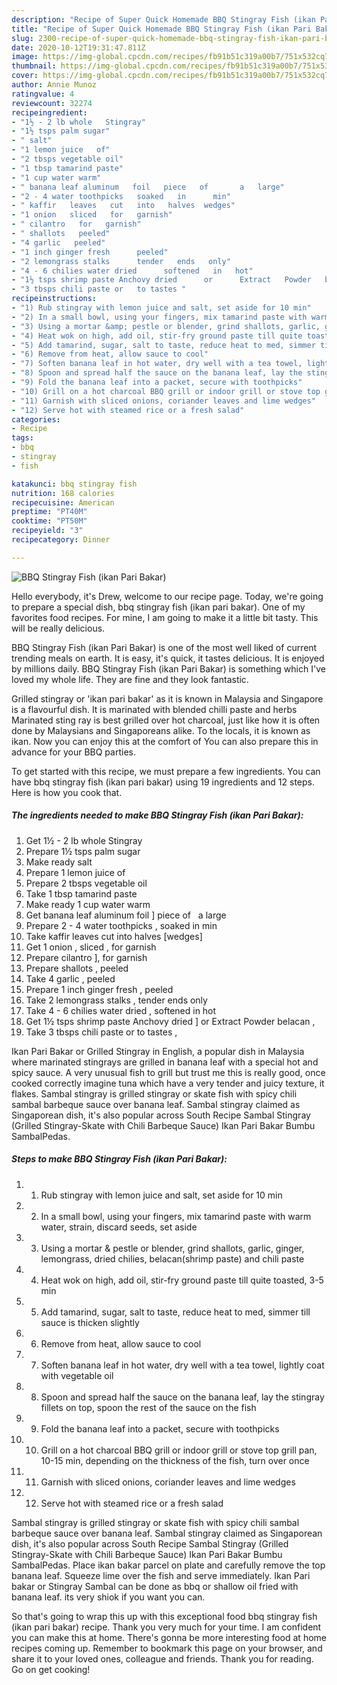 ```yaml
---
description: "Recipe of Super Quick Homemade BBQ Stingray Fish (ikan Pari Bakar)"
title: "Recipe of Super Quick Homemade BBQ Stingray Fish (ikan Pari Bakar)"
slug: 2300-recipe-of-super-quick-homemade-bbq-stingray-fish-ikan-pari-bakar
date: 2020-10-12T19:31:47.811Z
image: https://img-global.cpcdn.com/recipes/fb91b51c319a00b7/751x532cq70/bbq-stingray-fish-ikan-pari-bakar-recipe-main-photo.jpg
thumbnail: https://img-global.cpcdn.com/recipes/fb91b51c319a00b7/751x532cq70/bbq-stingray-fish-ikan-pari-bakar-recipe-main-photo.jpg
cover: https://img-global.cpcdn.com/recipes/fb91b51c319a00b7/751x532cq70/bbq-stingray-fish-ikan-pari-bakar-recipe-main-photo.jpg
author: Annie Munoz
ratingvalue: 4
reviewcount: 32274
recipeingredient:
- "1½ - 2 lb whole   Stingray"
- "1½ tsps palm sugar"
- " salt"
- "1 lemon juice   of"
- "2 tbsps vegetable oil"
- "1 tbsp tamarind paste"
- "1 cup water warm"
- " banana leaf aluminum   foil   piece   of       a   large"
- "2 - 4 water toothpicks   soaked   in      min"
- " kaffir   leaves   cut   into   halves  wedges"
- "1 onion   sliced   for   garnish"
- " cilantro   for   garnish"
- " shallots   peeled"
- "4 garlic   peeled"
- "1 inch ginger fresh      peeled"
- "2 lemongrass stalks      tender   ends   only"
- "4 - 6 chilies water dried      softened   in   hot"
- "1½ tsps shrimp paste Anchovy dried      or      Extract   Powder   belacan "
- "3 tbsps chili paste or   to tastes "
recipeinstructions:
- "1) Rub stingray with lemon juice and salt, set aside for 10 min"
- "2) In a small bowl, using your fingers, mix tamarind paste with warm water, strain, discard seeds, set aside"
- "3) Using a mortar &amp; pestle or blender, grind shallots, garlic, ginger, lemongrass, dried chilies, belacan(shrimp paste) and chili paste"
- "4) Heat wok on high, add oil, stir-fry ground paste till quite toasted, 3-5 min"
- "5) Add tamarind, sugar, salt to taste, reduce heat to med, simmer till sauce is thicken slightly"
- "6) Remove from heat, allow sauce to cool"
- "7) Soften banana leaf in hot water, dry well with a tea towel, lightly coat with vegetable oil"
- "8) Spoon and spread half the sauce on the banana leaf, lay the stingray fillets on top, spoon the rest of the sauce on the fish"
- "9) Fold the banana leaf into a packet, secure with toothpicks"
- "10) Grill on a hot charcoal BBQ grill or indoor grill or stove top grill pan, 10-15 min, depending on the thickness of the fish, turn over once"
- "11) Garnish with sliced onions, coriander leaves and lime wedges"
- "12) Serve hot with steamed rice or a fresh salad"
categories:
- Recipe
tags:
- bbq
- stingray
- fish

katakunci: bbq stingray fish 
nutrition: 168 calories
recipecuisine: American
preptime: "PT40M"
cooktime: "PT50M"
recipeyield: "3"
recipecategory: Dinner

---
```



![BBQ Stingray Fish (ikan Pari Bakar)](https://img-global.cpcdn.com/recipes/fb91b51c319a00b7/751x532cq70/bbq-stingray-fish-ikan-pari-bakar-recipe-main-photo.jpg)

Hello everybody, it's Drew, welcome to our recipe page. Today, we're going to prepare a special dish, bbq stingray fish (ikan pari bakar). One of my favorites food recipes. For mine, I am going to make it a little bit tasty. This will be really delicious.

BBQ Stingray Fish (ikan Pari Bakar) is one of the most well liked of current trending meals on earth. It is easy, it's quick, it tastes delicious. It is enjoyed by millions daily. BBQ Stingray Fish (ikan Pari Bakar) is something which I've loved my whole life. They are fine and they look fantastic.

Grilled stingray or &#39;ikan pari bakar&#39; as it is known in Malaysia and Singapore is a flavourful dish. It is marinated with blended chilli paste and herbs Marinated sting ray is best grilled over hot charcoal, just like how it is often done by Malaysians and Singaporeans alike. To the locals, it is known as ikan. Now you can enjoy this at the comfort of You can also prepare this in advance for your BBQ parties.


To get started with this recipe, we must prepare a few ingredients. You can have bbq stingray fish (ikan pari bakar) using 19 ingredients and 12 steps. Here is how you cook that.

<!--inarticleads1-->

##### The ingredients needed to make BBQ Stingray Fish (ikan Pari Bakar):

1. Get 1½ - 2 lb whole   Stingray
1. Prepare 1½ tsps palm sugar
1. Make ready  salt
1. Prepare 1 lemon juice   of
1. Prepare 2 tbsps vegetable oil
1. Take 1 tbsp tamarind paste
1. Make ready 1 cup water warm
1. Get  banana leaf aluminum   foil ]  piece   of       a   large
1. Prepare 2 - 4 water toothpicks ,  soaked   in      min
1. Take  kaffir   leaves   cut   into   halves  [wedges]
1. Get 1 onion ,  sliced ,  for   garnish
1. Prepare  cilantro ],  for   garnish
1. Prepare  shallots ,  peeled
1. Take 4 garlic ,  peeled
1. Prepare 1 inch ginger fresh    ,  peeled
1. Take 2 lemongrass stalks    ,  tender   ends   only
1. Take 4 - 6 chilies water dried    ,  softened   in   hot
1. Get 1½ tsps shrimp paste Anchovy dried    ]  or      Extract   Powder   belacan ,
1. Take 3 tbsps chili paste or   to tastes ,


Ikan Pari Bakar or Grilled Stingray in English, a popular dish in Malaysia where marinated stingrays are grilled in banana leaf with a special hot and spicy sauce. A very unusual fish to grill but trust me this is really good, once cooked correctly imagine tuna which have a very tender and juicy texture, it flakes. Sambal stingray is grilled stingray or skate fish with spicy chili sambal barbeque sauce over banana leaf. Sambal stingray claimed as Singaporean dish, it&#39;s also popular across South Recipe Sambal Stingray (Grilled Stingray-Skate with Chili Barbeque Sauce) Ikan Pari Bakar Bumbu SambalPedas. 

<!--inarticleads2-->

##### Steps to make BBQ Stingray Fish (ikan Pari Bakar):

1. 1) Rub stingray with lemon juice and salt, set aside for 10 min
1. 2) In a small bowl, using your fingers, mix tamarind paste with warm water, strain, discard seeds, set aside
1. 3) Using a mortar &amp; pestle or blender, grind shallots, garlic, ginger, lemongrass, dried chilies, belacan(shrimp paste) and chili paste
1. 4) Heat wok on high, add oil, stir-fry ground paste till quite toasted, 3-5 min
1. 5) Add tamarind, sugar, salt to taste, reduce heat to med, simmer till sauce is thicken slightly
1. 6) Remove from heat, allow sauce to cool
1. 7) Soften banana leaf in hot water, dry well with a tea towel, lightly coat with vegetable oil
1. 8) Spoon and spread half the sauce on the banana leaf, lay the stingray fillets on top, spoon the rest of the sauce on the fish
1. 9) Fold the banana leaf into a packet, secure with toothpicks
1. 10) Grill on a hot charcoal BBQ grill or indoor grill or stove top grill pan, 10-15 min, depending on the thickness of the fish, turn over once
1. 11) Garnish with sliced onions, coriander leaves and lime wedges
1. 12) Serve hot with steamed rice or a fresh salad


Sambal stingray is grilled stingray or skate fish with spicy chili sambal barbeque sauce over banana leaf. Sambal stingray claimed as Singaporean dish, it&#39;s also popular across South Recipe Sambal Stingray (Grilled Stingray-Skate with Chili Barbeque Sauce) Ikan Pari Bakar Bumbu SambalPedas. Place ikan bakar parcel on plate and carefully remove the top banana leaf. Squeeze lime over the fish and serve immediately. Ikan Pari bakar or Stingray Sambal can be done as bbq or shallow oil fried with banana leaf. its very shiok if you want you can. 

So that's going to wrap this up with this exceptional food bbq stingray fish (ikan pari bakar) recipe. Thank you very much for your time. I am confident you can make this at home. There's gonna be more interesting food at home recipes coming up. Remember to bookmark this page on your browser, and share it to your loved ones, colleague and friends. Thank you for reading. Go on get cooking!
